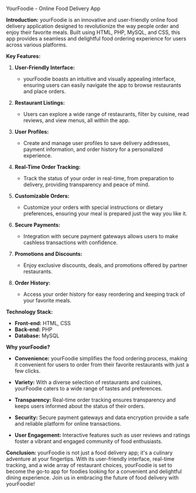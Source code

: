 YourFoodie - Online Food Delivery App

**Introduction:**
yourFoodie is an innovative and user-friendly online food delivery application designed to revolutionize the way people order and enjoy their favorite meals. Built using HTML, PHP, MySQL, and CSS, this app provides a seamless and delightful food ordering experience for users across various platforms.

**Key Features:**

1. **User-Friendly Interface:**
   - yourFoodie boasts an intuitive and visually appealing interface, ensuring users can easily navigate the app to browse restaurants and place orders.

2. **Restaurant Listings:**
   - Users can explore a wide range of restaurants, filter by cuisine, read reviews, and view menus, all within the app.

3. **User Profiles:**
   - Create and manage user profiles to save delivery addresses, payment information, and order history for a personalized experience.

4. **Real-Time Order Tracking:**
   - Track the status of your order in real-time, from preparation to delivery, providing transparency and peace of mind.

5. **Customizable Orders:**
   - Customize your orders with special instructions or dietary preferences, ensuring your meal is prepared just the way you like it.

6. **Secure Payments:**
   - Integration with secure payment gateways allows users to make cashless transactions with confidence.

7. **Promotions and Discounts:**
   - Enjoy exclusive discounts, deals, and promotions offered by partner restaurants.

8. **Order History:**
   - Access your order history for easy reordering and keeping track of your favorite meals.

**Technology Stack:**

- **Front-end:** HTML, CSS
- **Back-end:** PHP
- **Database:** MySQL

**Why yourFoodie?**

- **Convenience:** yourFoodie simplifies the food ordering process, making it convenient for users to order from their favorite restaurants with just a few clicks.

- **Variety:** With a diverse selection of restaurants and cuisines, yourFoodie caters to a wide range of tastes and preferences.

- **Transparency:** Real-time order tracking ensures transparency and keeps users informed about the status of their orders.

- **Security:** Secure payment gateways and data encryption provide a safe and reliable platform for online transactions.

- **User Engagement:** Interactive features such as user reviews and ratings foster a vibrant and engaged community of food enthusiasts.

**Conclusion:**
yourFoodie is not just a food delivery app; it's a culinary adventure at your fingertips. With its user-friendly interface, real-time tracking, and a wide array of restaurant choices, yourFoodie is set to become the go-to app for foodies looking for a convenient and delightful dining experience. Join us in embracing the future of food delivery with yourFoodie!
